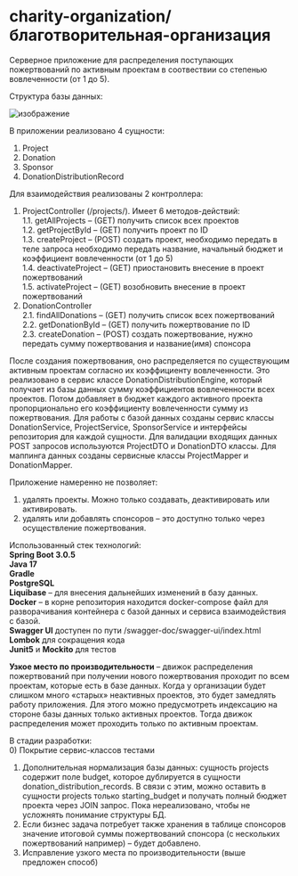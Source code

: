 # charity-organization/благотворительная-организация

Серверное приложение для распределения поступающих пожертвований по активным проектам в соотвествии со степенью вовлеченности (от 1 до 5).

Структура базы данных:
 
![изображение](https://user-images.githubusercontent.com/102044344/232735152-6d579468-a24b-462f-b17c-94ac1d1683ac.png)

В приложении реализовано 4 сущности:
1.	Project<br>
2.	Donation<br>
3.	Sponsor<br>
4.	DonationDistributionRecord<br>

Для взаимодействия реализованы 2 контроллера:<br>
1.	ProjectController (/projects/). Имеет 6 методов-действий:<br>
1.1.	getAllProjects – (GET) получить список всех проектов<br>
1.2.	getProjectById – (GET) получить проект по ID<br>
1.3.	createProject – (POST) создать проект, необходимо передать в теле запроса необходимо передать название, начальный бюджет и коэффициент вовлеченности (от 1 до 5)<br>
1.4.	 deactivateProject – (GET) приостановить внесение в проект пожертвований<br>
1.5.	activateProject – (GET) возобновить внесение в проект пожертвований<br>
2.	DonationController<br>
2.1.	findAllDonations – (GET) получить список всех пожертвований<br>
2.2.	getDonationById – (GET) получить пожертвование по ID<br>
2.3.	createDonation – (POST) создать пожертвование, нужно передать сумму пожертвования и название(имя) спонсора<br>

После создания пожертвования, оно распределяется по существующим активным проектам согласно их коэффициенту вовлеченности. Это реализовано в сервис классе DonationDistributionEngine, который получает из базы данных сумму коэффициентов вовлеченности всех проектов. Потом добавляет в бюджет каждого активного проекта пропорционально его коэффициенту вовлеченности сумму из пожертвования. 
Для работы с базой данных созданы сервис классы DonationService, ProjectService, SponsorService и интерфейсы репозитория для каждой сущности.
Для валидации входящих данных POST запросов используются ProjectDTO и DonationDTO классы. Для маппинга данных созданы сервисные классы ProjectMapper и DonationMapper.

Приложение намеренно не позволяет:
1.	удалять проекты. Можно только создавать, деактивировать или активировать.
2.	удалять или добавлять спонсоров – это доступно только через осуществление пожертвования.

Использованный стек технологий: <br>
<b>Spring Boot 3.0.5</b>
<br>
<b>Java 17</b>
<br>
<b>Gradle</b>
<br>
<b>PostgreSQL</b>
<br>
<b>Liquibase</b> – для внесения дальнейших изменений в базу данных.
<br>
<b>Docker</b> – в корне репозитория находится docker-compose файл для разворачивания контейнера с базой данных и сервиса взаимодействия с базой.
<br>
<b>Swagger UI</b> доступен по пути /swagger-doc/swagger-ui/index.html
<br>
<b>Lombok</b> для сокращения кода
<br>
<b>Junit5</b> и <b>Mockito</b> для тестов
<br>

<b>Узкое место по производительности</b> – движок распределения пожертвований при получении нового пожертвования проходит по всем проектам, которые есть в базе данных. Когда у организации будет слишком много «старых» неактивных проектов, это будет замедлять работу приложения. Для этого можно предусмотреть индексацию на стороне базы данных только активных проектов. Тогда движок распределения может проходить только по активным проектам.


В стадии разработки:<br>
0) Покрытие сервис-классов тестами
1)	Дополнительная нормализация базы данных: сущность projects содержит поле budget, которое дублируется в сущности donation_distribution_records. В связи с этим, можно оставить в сущности projects только starting_budget и получать полный бюджет проекта через JOIN запрос. Пока нереализовано, чтобы не усложнять понимание структуры БД.
2)	Если бизнес задача потребует также хранения в таблице спонсоров значение итоговой суммы пожертвований спонсора (с нескольких пожертвований например) – будет добавлено.
3)	Исправление узкого места по производительности (выше предложен способ)

